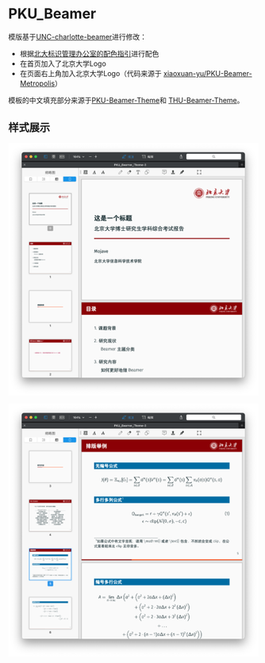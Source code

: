 # PKU_Beamer

模版基于[UNC-charlotte-beamer](https://www.overleaf.com/latex/templates/unc-charlotte-beamer-theme/rnwqwjmrnmsk)进行修改：

- 根据[北大标识管理办公室的配色指引](https://vim.pku.edu.cn/docs/20171026163443134569.pdf)进行配色
- 在首页加入了北京大学Logo
- 在页面右上角加入北京大学Logo（代码来源于 [xiaoxuan-yu/PKU-Beamer-Metropolis](https://github.com/xiaoxuan-yu/PKU-Beamer-Metropolis)）

模板的中文填充部分来源于[PKU-Beamer-Theme](https://github.com/inFaaa/PKU-Beamer-Theme)和 [THU-Beamer-Theme](https://github.com/Trinkle23897/THU-Beamer-Theme)。

## 样式展示

![example_1](example/example_1.png)

![example_1](example/example_2.png)